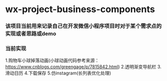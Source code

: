 # wx-project-business-components

### 该项目当前用来记录自己在开发微信小程序项目时对于某个需求点的实现或者思路或demo

### 当前实现
1.购物车小球掉落动画(小球动画代码参考来源：https://www.cnblogs.com/greengage/p/7815842.html)
2.透明渐变导航栏
3.滑动日历
4.下载保存
5.仿instagram(长列表优化处理)


